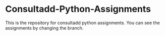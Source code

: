 # Consultadd-Python-Assignments
This is the repository for consultadd python assignments. You can see the assignments by changing the branch.

